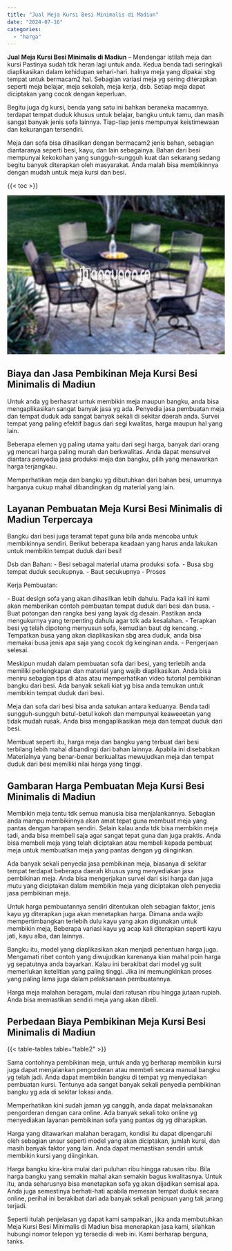 ```yaml
---
title: "Jual Meja Kursi Besi Minimalis di Madiun"
date: "2024-07-16"
categories: 
  - "harga"
---
```


**Jual Meja Kursi Besi Minimalis di Madiun** – Mendengar istilah meja dan kursi Pastinya sudah tdk heran lagi untuk anda. Kedua benda tadi seringkali diaplikasikan dalam kehidupan sehari-hari. halnya meja yang dipakai sbg tempat untuk bermacam2 hal. Sebagian variasi meja yg sering diterapkan seperti meja belajar, meja sekolah, meja kerja, dsb. Setiap meja dapat diciptakan yang cocok dengan keperluan.

Begitu juga dg kursi, benda yang satu ini bahkan beraneka macamnya. terdapat tempat duduk khusus untuk belajar, bangku untuk tamu, dan masih sangat banyak jenis sofa lainnya. Tiap-tiap jenis mempunyai keistimewaan dan kekurangan tersendiri.

Meja dan sofa bisa dihasilkan dengan bermacam2 jenis bahan, sebagian diantaranya seperti besi, kayu, dan lain sebagainya. Bahan dari besi mempunyai kekokohan yang sungguh-sungguh kuat dan sekarang sedang begitu banyak diterapkan oleh masyarakat. Anda malah bisa membikinnya dengan mudah untuk meja kursi dan besi.

{{< toc >}}

![Jual Meja Kursi Besi Minimalis di Madiun](/images/jual-meja-besi-murah12.png)

## Biaya dan Jasa Pembikinan Meja Kursi Besi Minimalis di Madiun

Untuk anda yg berhasrat untuk membikin meja maupun bangku, anda bisa mengaplikasikan sangat banyak jasa yg ada. Penyedia jasa pembuatan meja dan tempat duduk ada sangat banyak sekali di sekitar daerah anda. Survei tempat yang paling efektif bagus dari segi kwalitas, harga maupun hal yang lain.

Beberapa elemen yg paling utama yaitu dari segi harga, banyak dari orang yg mencari harga paling murah dan berkwalitas. Anda dapat mensurvei diantara penyedia jasa produksi meja dan bangku, pilih yang menawarkan harga terjangkau.

Memperhatikan meja dan bangku yg dibutuhkan dari bahan besi, umumnya harganya cukup mahal dibandingkan dg material yang lain.

## Layanan Pembuatan Meja Kursi Besi Minimalis di Madiun Terpercaya

Bangku dari besi juga teramat tepat guna bila anda mencoba untuk membikinnya sendiri. Berikut beberapa keadaan yang harus anda lakukan untuk membikin tempat duduk dari besi!

Dsb dan Bahan: - Besi sebagai material utama produksi sofa. - Busa sbg tempat duduk secukupnya. - Baut secukupnya - Proses

Kerja Pembuatan:

\- Buat design sofa yang akan dihasilkan lebih dahulu. Pada kali ini kami akan memberikan contoh pembuatan tempat duduk dari besi dan busa. - Buat potongan dan rangka besi yang layak dg desain. Pastikan anda mengukurnya yang terpenting dahulu agar tdk ada kesalahan. - Terapkan besi yg telah dipotong menyusun sofa, kemudian baut dg kencang. - Tempatkan busa yang akan diaplikasikan sbg area duduk, anda bisa memakai busa jenis apa saja yang cocok dg keinginan anda. - Pengerjaan selesai.

Meskipun mudah dalam pembuatan sofa dari besi, yang terlebih anda memiliki perlengkapan dan material yang wajib diaplikasikan. Anda bisa meniru sebagian tips di atas atau memperhatikan video tutorial pembikinan bangku dari besi. Ada banyak sekali kiat yg bisa anda temukan untuk membikin tempat duduk dari besi.

Meja dan sofa dari besi bisa anda satukan antara keduanya. Benda tadi sungguh-sungguh betul-betul kokoh dan mempunyai keaweeetan yang tidak mudah rusak. Anda bisa mengaplikasikan meja dan tempat duduk dari besi.

Membuat seperti itu, harga meja dan bangku yang terbuat dari besi terbilang lebih mahal dibandingi dari bahan lainnya. Apabila ini disebabkan Materialnya yang benar-benar berkualitas mewujudkan meja dan tempat duduk dari besi memiliki nilai harga yang tinggi.

## Gambaran Harga Pembuatan Meja Kursi Besi Minimalis di Madiun

Membikin meja tentu tdk semua manusia bisa menjalankannya. Sebagian anda mampu membikinnya akan amat tepat guna membuat meja yang pantas dengan harapan sendiri. Selain kalau anda tdk bisa membikin meja tadi, anda bisa membeli saja agar sangat tepat guna dan juga praktis. Anda bisa membeli meja yang telah diciptakan atau membeli kepada pembuat meja untuk membuatkan meja yang pantas dengan yg diinginkan.

Ada banyak sekali penyedia jasa pembikinan meja, biasanya di sekitar tempat terdapat beberapa daerah khusus yang menyediakan jasa pembikinan meja. Anda bisa mengerjakan survei dari sisi harga dan juga mutu yang diciptakan dalam membikin meja yang diciptakan oleh penyedia jasa pembikinan meja.

Untuk harga pembuatannya sendiri ditentukan oleh sebagian faktor, jenis kayu yg diterapkan juga akan menetapkan harga. Dimana anda wajib mempertimbangkan terlebih dulu kayu yang akan digunakan untuk membikin meja, Beberapa variasi kayu yg acap kali diterapkan seperti kayu jati, kayu alba, dan lainnya.

Bangku itu, model yang diaplikasikan akan menjadi penentuan harga juga. Mengamati ribet contoh yang diwujudkan karenanya kian mahal poin harga yg sepatutnya anda bayarkan. Kalau ini berakibat dari model yg sulit memerlukan ketelitian yang paling tinggi. Jika ini memungkinkan proses yang paling lama juga dalam pelaksanaan pembuatannya.

Harga meja malahan beragam, mulai dari ratusan ribu hingga jutaan rupiah. Anda bisa memastikan sendiri meja yang akan dibeli.

## Perbedaan Biaya Pembikinan Meja Kursi Besi Minimalis di Madiun

{{< table-tables table="table2" >}}

Sama contohnya pembikinan meja, untuk anda yg berharap membikin kursi juga dapat menjalankan pengorderan atau membeli secara manual bangku yg telah jadi. Anda dapat membikin bangku di tempat yg menyediakan pembuatan kursi. Tentunya ada sangat banyak sekali penyedia pembikinan bangku yg ada di sekitar lokasi anda.

Memperhatikan kini sudah jaman yg canggih, anda dapat melaksanakan pengorderan dengan cara online. Ada banyak sekali toko online yg menyediakan layanan pembikinan sofa yang pantas dg yg diharapkan.

Harga yang ditawarkan malahan beragam, kondisi itu dapat dipengaruhi oleh sebagian unsur seperti model yang akan diciptakan, jumlah kursi, dan masih banyak faktor yang lain. Anda dapat memastikan sendiri untuk membikin kursi yang diinginkan.

Harga bangku kira-kira mulai dari puluhan ribu hingga ratusan ribu. Bila harga bangku yang semakin mahal akan semakin bagus kwalitasnya. Untuk itu, anda seharusnya bisa menetapkan sofa yg akan dijadikan semisal apa. Anda juga semestinya berhati-hati apabila memesan tempat duduk secara online, perihal ini berakibat dari ada banyak sekali penipuan yang tak jarang terjadi.

Seperti itulah penjelasan yg dapat kami sampaikan, jika anda membutuhkan Meja Kursi Besi Minimalis di Madiun bisa menerapkan jasa kami, silahkan hubungi nomor telepon yg tersedia di web ini. Kami berharap berguna, tanks.
